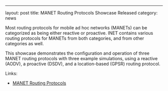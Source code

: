 ---
layout: post
title: MANET Routing Protocols Showcase Released
category: news

Most routing protocols for mobile ad hoc networks (MANETs) can be categorized
as being either reactive or proactive. INET contains various routing protocols
for MANETs from both categories, and from other categories as well.

This showcase demonstrates the configuration and operation of three MANET routing
protocols with three example simulations, using a reactive (AODV), a proactive (DSDV),
and a location-based (GPSR) routing protocol.

Links:
* [MANET Routing Protocols](https://inet.omnetpp.org/docs/showcases/routing/manet/doc/)